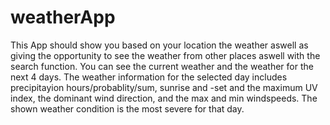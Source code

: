 # weatherApp

This App should show you based on your location the weather aswell as giving the opportunity to see the weather from other places aswell with the search
function.
You can see the current weather and the weather for the next 4 days.
The weather information for the selected day includes precipitayion hours/probablity/sum, sunrise and -set and the maximum UV index, the dominant wind direction,
and the max and min windspeeds.
The shown weather condition is the most severe for that day.
